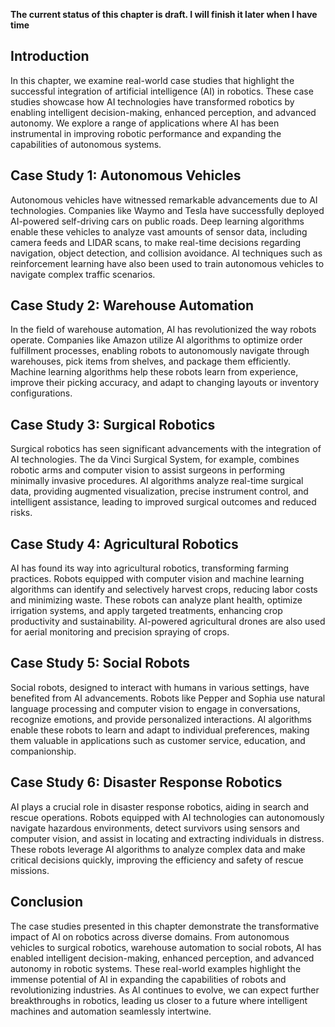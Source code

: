 **The current status of this chapter is draft. I will finish it later when I have time**

Introduction
------------

In this chapter, we examine real-world case studies that highlight the successful integration of artificial intelligence (AI) in robotics. These case studies showcase how AI technologies have transformed robotics by enabling intelligent decision-making, enhanced perception, and advanced autonomy. We explore a range of applications where AI has been instrumental in improving robotic performance and expanding the capabilities of autonomous systems.

Case Study 1: Autonomous Vehicles
---------------------------------

Autonomous vehicles have witnessed remarkable advancements due to AI technologies. Companies like Waymo and Tesla have successfully deployed AI-powered self-driving cars on public roads. Deep learning algorithms enable these vehicles to analyze vast amounts of sensor data, including camera feeds and LIDAR scans, to make real-time decisions regarding navigation, object detection, and collision avoidance. AI techniques such as reinforcement learning have also been used to train autonomous vehicles to navigate complex traffic scenarios.

Case Study 2: Warehouse Automation
----------------------------------

In the field of warehouse automation, AI has revolutionized the way robots operate. Companies like Amazon utilize AI algorithms to optimize order fulfillment processes, enabling robots to autonomously navigate through warehouses, pick items from shelves, and package them efficiently. Machine learning algorithms help these robots learn from experience, improve their picking accuracy, and adapt to changing layouts or inventory configurations.

Case Study 3: Surgical Robotics
-------------------------------

Surgical robotics has seen significant advancements with the integration of AI technologies. The da Vinci Surgical System, for example, combines robotic arms and computer vision to assist surgeons in performing minimally invasive procedures. AI algorithms analyze real-time surgical data, providing augmented visualization, precise instrument control, and intelligent assistance, leading to improved surgical outcomes and reduced risks.

Case Study 4: Agricultural Robotics
-----------------------------------

AI has found its way into agricultural robotics, transforming farming practices. Robots equipped with computer vision and machine learning algorithms can identify and selectively harvest crops, reducing labor costs and minimizing waste. These robots can analyze plant health, optimize irrigation systems, and apply targeted treatments, enhancing crop productivity and sustainability. AI-powered agricultural drones are also used for aerial monitoring and precision spraying of crops.

Case Study 5: Social Robots
---------------------------

Social robots, designed to interact with humans in various settings, have benefited from AI advancements. Robots like Pepper and Sophia use natural language processing and computer vision to engage in conversations, recognize emotions, and provide personalized interactions. AI algorithms enable these robots to learn and adapt to individual preferences, making them valuable in applications such as customer service, education, and companionship.

Case Study 6: Disaster Response Robotics
----------------------------------------

AI plays a crucial role in disaster response robotics, aiding in search and rescue operations. Robots equipped with AI technologies can autonomously navigate hazardous environments, detect survivors using sensors and computer vision, and assist in locating and extracting individuals in distress. These robots leverage AI algorithms to analyze complex data and make critical decisions quickly, improving the efficiency and safety of rescue missions.

Conclusion
----------

The case studies presented in this chapter demonstrate the transformative impact of AI on robotics across diverse domains. From autonomous vehicles to surgical robotics, warehouse automation to social robots, AI has enabled intelligent decision-making, enhanced perception, and advanced autonomy in robotic systems. These real-world examples highlight the immense potential of AI in expanding the capabilities of robots and revolutionizing industries. As AI continues to evolve, we can expect further breakthroughs in robotics, leading us closer to a future where intelligent machines and automation seamlessly intertwine.
